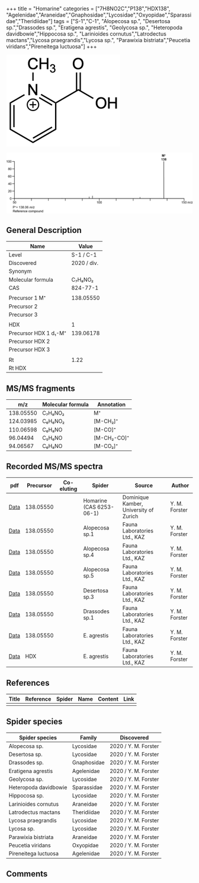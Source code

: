 +++
title = "Homarine"
categories = ["7H8NO2C","P138","HDX138",
"Agelenidae","Araneidae","Gnaphosidae","Lycosidae","Oxyopidae","Sparassidae","Theridiidae"]
tags = ["S-1","C-1",
"Alopecosa sp.",
"Desertosa sp.","Drassodes sp.",
"Eratigena agrestis",
"Geolycosa sp.",
"Heteropoda davidbowie","Hippocosa sp.",
"Larinioides cornutus","Latrodectus mactans","Lycosa praegrandis","Lycosa sp.",
"Parawixia bistriata","Peucetia viridans","Pireneitega luctuosa"]
+++

![](/img/Homarine.png)

![](/img_MSMS/138_Homarine.png)

## General Description

| Name               | Value               |
|--------------------|---------------------|
| Level              | S-1 / C-1           |
| Discovered         | 2020 / div. |
| Synonym            |                     |
| Molecular formula  | C₇H₈NO₂             |
| CAS                | 824-77-1            |
|                    |                     |
| Precursor 1  M⁺    | 138.05550           |
| Precursor 2        |                     |
| Precursor 3        |                     |
|                    |                     |
| HDX                | 1                   |
| Precursor HDX 1 d₁-M⁺ | 139.06178           |
| Precursor HDX 2    |                     |
| Precursor HDX 3    |                     |
|                    |                     |
| Rt                 | 1.22                |
| Rt HDX             |                     |

## MS/MS fragments

| m/z       | Molecular formula | Annotation  |
|-----------|-------------------|-------------|
| 138.05550 | C₇H₈NO₂           | M⁺          |
| 124.03985 | C₆H₆NO₂           | [M-CH₂]⁺    |
| 110.06598 | C₆H₈NO            | [M-CO]⁺     |
| 96.04494  | C₅H₆NO            | [M-CH₂-CO]⁺ |
| 94.06567  | C₆H₈NO            | [M-CO₂]⁺    |

## Recorded MS/MS spectra

| pdf                                | Precursor | Co-eluting | Spider                   | Source                                 | Author        |
|------------------------------------|-----------|------------|--------------------------|----------------------------------------|---------------|
| [Data](/pdf/138_Homarine_1-22.pdf) | 138.05550 |            | Homarine (CAS 6253-06-1) | Dominique Kamber, University of Zurich | Y. M. Forster |
| [Data](/pdf/Alopecosa-sp1/138_Homarine_Al-sp1.pdf) | 138.05550 |           | Alopecosa sp.1 | Fauna Laboratories Ltd., KAZ | Y. M. Forster |
| [Data](/pdf/Alopecosa-sp4/138_Homarine_Al-sp4.pdf) | 138.05550 |           | Alopecosa sp.4 | Fauna Laboratories Ltd., KAZ | Y. M. Forster |
| [Data](/pdf/Alopecosa-sp5/138_Homarine_Al-sp5.pdf) | 138.05550 |           | Alopecosa sp.5 | Fauna Laboratories Ltd., KAZ | Y. M. Forster |
| [Data](/pdf/Desertosa-sp3/138_Homarine_De-sp3.pdf) | 138.05550 |           | Desertosa sp.3 | Fauna Laboratories Ltd., KAZ | Y. M. Forster |
| [Data](/pdf/Drassodes-sp1/138_Homarine_Dr-sp1.pdf) | 138.05550 |           | Drassodes sp.1 | Fauna Laboratories Ltd., KAZ | Y. M. Forster |
| [Data](/pdf/E-agrestis/138_Homarine_Ea.pdf) | 138.05550 |            | E. agrestis | Fauna Laboratories Ltd., KAZ | Y. M. Forster |
| [Data](/pdf/E-agrestis/138_Homarine_Ea_HDX.pdf) | HDX |            | E. agrestis | Fauna Laboratories Ltd., KAZ | Y. M. Forster |

## References

| Title | Reference | Spider | Name | Content | Link |
|-------|-----------|--------|------|---------|------|
|       |           |        |      |         |      |

## Spider species

| Spider species        | Family      | Discovered           |
|-----------------------|-------------|----------------------|
| Alopecosa sp.         | Lycosidae   | 2020 / Y. M. Forster |
| Desertosa sp.         | Lycosidae   | 2020 / Y. M. Forster |
| Drassodes sp. | Gnaphosidae | 2020 / Y. M. Forster |
| Eratigena agrestis    | Agelenidae  | 2020 / Y. M. Forster |
| Geolycosa sp.         | Lycosidae   | 2020 / Y. M. Forster |
| Heteropoda davidbowie | Sparassidae | 2020 / Y. M. Forster |
| Hippocosa sp.         | Lycosidae   | 2020 / Y. M. Forster |
| Larinioides cornutus  | Araneidae   | 2020 / Y. M. Forster |
| Latrodectus mactans   | Theridiidae | 2020 / Y. M. Forster |
| Lycosa praegrandis    | Lycosidae   | 2020 / Y. M. Forster |
| Lycosa sp.            | Lycosidae   | 2020 / Y. M. Forster |
| Parawixia bistriata   | Araneidae   | 2020 / Y. M. Forster |
| Peucetia viridans     | Oxyopidae   | 2020 / Y. M. Forster |
| Pireneitega luctuosa  | Agelenidae  | 2020 / Y. M. Forster |

## Comments